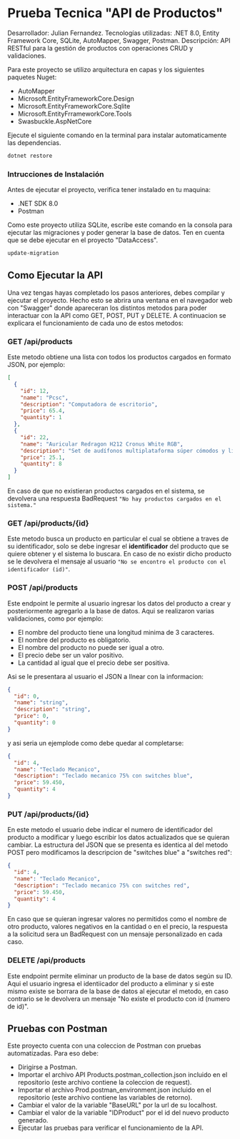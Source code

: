 # Prueba Tecnica "API de Productos"
Desarrollador: Julian Fernandez.
Tecnologías utilizadas: .NET 8.0, Entity Framework Core, SQLite, AutoMapper, Swagger, Postman.
Descripción: API RESTful para la gestión de productos con operaciones CRUD y validaciones. 

Para este proyecto se utilizo arquitectura en capas y los siguientes paquetes Nuget:
- AutoMapper
- Microsoft.EntityFrameworkCore.Design
- Microsoft.EntityFrameworkCore.Sqlite
- Microsoft.EntityFrrameworkCore.Tools
- Swasbuckle.AspNetCore

Ejecute el siguiente comando en la terminal para instalar automaticamente las dependencias.
```html
dotnet restore
```

### Intrucciones de Instalación
Antes de ejecutar el proyecto, verifica tener instalado en tu maquina:
- .NET SDK 8.0
- Postman

Como este proyecto utiliza SQLite, escribe este comando en la consola para ejecutar las migraciones y poder generar la base de datos. Ten en cuenta que se debe ejecutar en el proyecto "DataAccess".
```html
update-migration
```

## Como Ejecutar la API

Una vez tengas hayas completado los pasos anteriores, debes compilar y ejecutar el proyecto.
Hecho esto se abrira una ventana en el navegador web con "Swagger" donde apareceran los distintos metodos para poder interactuar con la API como GET, POST, PUT y DELETE. A continuacion se explicara el funcionamiento de cada uno de estos metodos:

### GET /api/products
Este metodo obtiene una lista con todos los productos cargados en formato JSON, por ejemplo:
```json
[
  {
    "id": 12,
    "name": "Pcsc",
    "description": "Computadora de escritorio",
    "price": 65.4,
    "quantity": 1
  },
  {
    "id": 22,
    "name": "Auricular Redragon H212 Cronus White RGB",
    "description": "Set de audífonos multiplataforma súper cómodos y livianos, con una calidad de sonido capaz de crear una atmósfera plenamente inmersiva.",
    "price": 25.1,
    "quantity": 8
  }
]
```
En caso de que no existieran productos cargados en el sistema, se devolvera una respuesta BadRequest `"No hay productos cargados en el sistema."`

### GET /api/products/{id}
Este metodo busca un producto en particular el cual se obtiene a traves de su identificador, solo se debe ingresar el **identificador** del producto que se quiere obtener y el sistema lo buscara. En caso de no existir dicho producto se le devolvera el mensaje al usuario `"No se encontro el producto con el identificador (id)"`.

### POST /api/products
Este endpoint le permite al usuario ingresar los datos del producto a crear y posteriormente agregarlo a la base de datos. Aqui se realizaron varias validaciones, como por ejemplo:
- El nombre del producto tiene una longitud minima de 3 caracteres.
- El nombre del producto es obligatorio.
- El nombre del producto no puede ser igual a otro.
- El precio debe ser un valor positivo.
- La cantidad al igual que el precio debe ser positiva.

Asi se le presentara al usuario el JSON a llnear con la informacion:
```json
{
  "id": 0,
  "name": "string",
  "description": "string",
  "price": 0,
  "quantity": 0
}
```
y asi seria un ejemplode como debe quedar al completarse:

```json
{
  "id": 4,
  "name": "Teclado Mecanico",
  "description": "Teclado mecanico 75% con switches blue",
  "price": 59.450,
  "quantity": 4
}
```

### PUT /api/products/{id}
En este metodo el usuario debe indicar el numero de identificador del producto a modificar y luego escribir los datos actualizados que se quieran cambiar.
La estructura del JSON que se presenta es identica al del metodo POST pero modificamos la descripcion de "switches blue" a "switches red":

```json
{
  "id": 4,
  "name": "Teclado Mecanico",
  "description": "Teclado mecanico 75% con switches red",
  "price": 59.450,
  "quantity": 4
}
```
En caso que se quieran ingresar valores no permitidos como el nombre de otro producto, valores negativos en la cantidad o en el precio, la respuesta a la solicitud sera un BadRequest con un mensaje personalizado en cada caso.

### DELETE /api/products
Este endpoint permite eliminar un producto de la base de datos según su ID. Aqui el usuario ingresa el identiicador del producto a eliminar y si este mismo existe se borrara de la base de datos al ejecutar el metodo, en caso contrario se le devolvera un mensaje "No existe el producto con id (numero de id)".

## Pruebas con Postman
Este proyecto cuenta con una coleccion de Postman con pruebas automatizadas. Para eso debe:
- Dirigirse a Postman.
- Importar el archivo API Products.postman_collection.json incluido en el repositorio (este archivo contiene la coleccion de request).
- Importar el archivo Prod.postman_environment.json incluido en el repositorio (este archivo contiene las variables de retorno).
- Cambiar el valor de la variable "BaseURL" por la url de su localhost.
- Cambiar el valor de la variable "IDProduct" por el id del nuevo producto generado.
- Ejecutar las pruebas para verificar el funcionamiento de la API.

